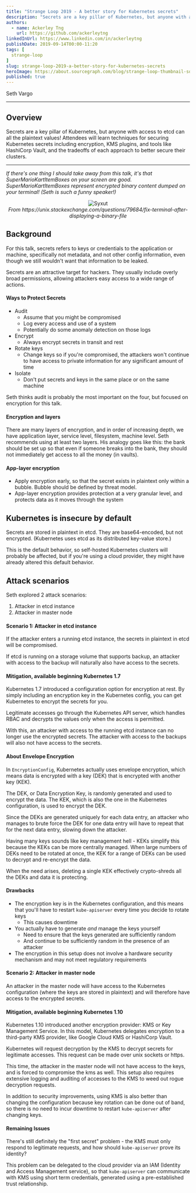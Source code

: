 ```yaml
---
title: "Strange Loop 2019 - A better story for Kubernetes secrets"
description: "Secrets are a key pillar of Kubernetes, but anyone with access to etcd can all the plaintext values! Attendees will learn techniques for securing Kubernetes secrets including encryption, KMS plugins, and tools like HashiCorp Vault, and the tradeoffs of each approach to better secure their clusters."
authors:
  - name: Ackerley Tng
    url: https://github.com/ackerleytng
linkedInUrl: https://www.linkedin.com/in/ackerleytng
publishDate: 2019-09-14T00:00-11:20
tags: [
  strange-loop
]
slug: strange-loop-2019-a-better-story-for-kubernetes-secrets
heroImage: https://about.sourcegraph.com/blog/strange-loop-thumbnail-square-v2.jpg
published: true
---
```


<div class="container p-0 liveblog-presenters">
  <div class="row m-0">
      <p class=" mr-12 m-0">
        <span class="liveblog-presenters__name">Seth Vargo</span>
        <a href="https://twitter.com/sethvargo" target="_blank" title="Twitter"><i class="fa fa-twitter pr-2"></i></a>
        <a href="https://github.com/sethvargo" target="_blank" title="GitHub"><i class="fa fa-github pr-2"></i></a>
        <a href="https://www.sethvargo.com/" target="_blank" title="Speaker's site"><i class="fa fa-globe pr-2"></i></a>
      </p>
  </div>
</div>

---

## Overview

Secrets are a key pillar of Kubernetes, but anyone with access to etcd can all the plaintext values! Attendees will learn techniques for securing Kubernetes secrets including encryption, KMS plugins, and tools like HashiCorp Vault, and the tradeoffs of each approach to better secure their clusters.

---

*If there's one thing I should take away from this talk, it's that SuperMarioKartItemBoxes on your screen are good. SuperMarioKartItemBoxes represent encrypted binary content dumped on your terminal! (Seth is such a funny speaker!)*

<center>
  <img src="https://i.stack.imgur.com/SYxut.png" alt="Syxut" />
  <br/>
  <i>From https://unix.stackexchange.com/questions/79684/fix-terminal-after-displaying-a-binary-file</i>
</center>

## Background

For this talk, secrets refers to keys or credentials to the application or machine, specifically not metadata, and not other config information, even though we still wouldn't want that information to be leaked.

Secrets are an attractive target for hackers. They usually include overly broad permissions, allowing attackers easy access to a wide range of actions.

#### Ways to Protect Secrets

+ Audit
  + Assume that you might be compromised
  + Log every access and use of a system
  + Potentially do some anomaly detection on those logs
+ Encrypt
  + Always encrypt secrets in transit and rest
+ Rotate keys
  + Change keys so if you're compromised, the attackers won't continue to have access to private information for any significant amount of time
+ Isolate
  + Don't put secrets and keys in the same place or on the same machine

Seth thinks audit is probably the most important on the four, but focused on encryption for this talk.

#### Encryption and layers

There are many layers of encryption, and in order of increasing depth, we have application layer, service level, filesystem, machine level. Seth recommends using at least two layers. His analogy goes like this: the bank should be set up so that even if someone breaks into the bank, they should not immediately get access to all the money (in vaults).

#### App-layer encryption

+ Apply encryption early, so that the secret exists in plaintext only within a bubble. Bubble should be defined by threat model.
+ App-layer encryption provides protection at a very granular level, and protects data as it moves through the system

## Kubernetes is insecure by default

Secrets are stored in plaintext in etcd. They are base64-encoded, but not encrypted. (Kubernetes uses etcd as its distributed key-value store.)

This is the default behavior, so self-hosted Kubernetes clusters will probably be affected, but if you're using a cloud provider, they might have already altered this default behavior.

## Attack scenarios

Seth explored 2 attack scenarios:

1. Attacker in etcd instance
2. Attacker in master node

#### Scenario 1: Attacker in etcd instance

If the attacker enters a running etcd instance, the secrets in plaintext in etcd will be compromised.

If etcd is running on a storage volume that supports backup, an attacker with access to the backup will naturally also have access to the secrets.

#### Mitigation, available beginning Kubernetes 1.7

Kubernetes 1.7 introduced a configuration option for encryption at rest. By simply including an encryption key in the Kubernetes config, you can get Kubernetes to encrypt the secrets for you.

Legitimate accesses go through the Kubernetes API server, which handles RBAC and decrypts the values only when the access is permitted.

With this, an attacker with access to the running etcd instance can no longer use the encrypted secrets. The attacker with access to the backups will also not have access to the secrets.

#### About Envelope Encryption

In `EncryptionConfig`, Kubernetes actually uses envelope encryption, which means data is encrypted with a key (DEK) that is encrypted with another key (KEK).

The DEK, or Data Encryption Key, is randomly generated and used to encrypt the data. The KEK, which is also the one in the Kubernetes configuration, is used to encrypt the DEK.

Since the DEKs are generated uniquely for each data entry, an attacker who manages to brute force the DEK for one data entry will have to repeat that for the next data entry, slowing down the attacker.

Having many keys sounds like key management hell - KEKs simplify this because the KEKs can be more centrally managed. When large numbers of DEKs need to be rotated at once, the KEK for a range of DEKs can be used to decrypt and re-encrypt the data.

When the need arises, deleting a single KEK effectively crypto-shreds all the DEKs and data it is protecting.

#### Drawbacks

+ The encryption key is in the Kubernetes configuration, and this means that you'll have to restart `kube-apiserver` every time you decide to rotate keys
  + This causes downtime
+ You actually have to generate *and* manage the keys yourself
  + Need to ensure that the keys generated are sufficiently random
  + And continue to be sufficiently random in the presence of an attacker
+ The encryption in this setup does not involve a hardware security mechanism and may not meet regulatory requirements

#### Scenario 2: Attacker in master node

An attacker in the master node will have access to the Kubernetes configuration (where the keys are stored in plaintext) and will therefore have access to the encrypted secrets.

#### Mitigation, available beginning Kubernetes 1.10

Kubernetes 1.10 introduced another encryption provider: KMS or Key Management Service. In this model, Kubernetes delegates encryption to a third-party KMS provider, like Google Cloud KMS or HashiCorp Vault.

Kubernetes will request decryption by the KMS to decrypt secrets for legitimate accesses. This request can be made over unix sockets or https.

This time, the attacker in the master node will not have access to the keys, and is forced to compromise the kms as well. This setup also requires extensive logging and auditing of accesses to the KMS to weed out rogue decryption requests.

In addition to security improvements, using KMS is also better than changing the configuration because key rotation can be done out of band, so there is no need to incur downtime to restart `kube-apiserver` after changing keys.

#### Remaining Issues

There's still definitely the "first secret" problem - the KMS must only respond to legitimate requests, and how should `kube-apiserver` prove its identity?

This problem can be delegated to the cloud provider via an IAM (Identity and Access Management service), so that `kube-apiserver` can communicate with KMS using short term credentials, generated using a pre-established trust relationship.
